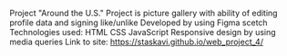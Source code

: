 Project "Around the U.S."
Project is picture gallery with ability of editing profile data and signing like/unlike
Developed by using Figma scetch
Technologies used:
HTML
CSS
JavaScript
Responsive design by using media queries
Link to site: https://staskavi.github.io/web_project_4/
